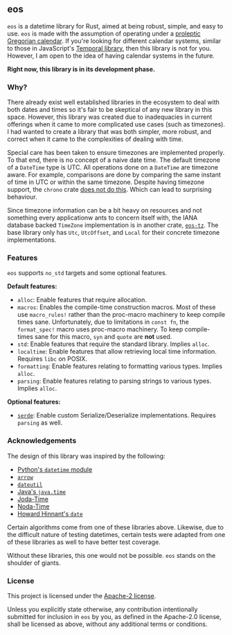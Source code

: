 ## eos

`eos` is a datetime library for Rust, aimed at being robust, simple, and easy to use. `eos` is made with the assumption of operating under a [proleptic Gregorian calendar][greg-cal]. If you're looking for different calendar systems, similar to those in JavaScript's [Temporal library][temporal], then this library is not for you. However, I am open to the idea of having calendar systems in the future.

**Right now, this library is in its development phase.**

### Why?

There already exist well established libraries in the ecosystem to deal with both dates and times so it's fair to be skeptical of any new library in this space. However, this library was created due to inadequacies in current offerings when it came to more complicated use cases (such as timezones). I had wanted to create a library that was both simpler, more robust, and correct when it came to the complexities of dealing with time.

Special care has been taken to ensure timezones are implemented properly. To that end, there is no concept of a naive date time. The default timezone of a `DateTime` type is UTC. All operations done on a `DateTime` are timezone aware. For example, comparisons are done by comparing the same instant of time in UTC or within the same timezone. Despite having timezone support, the `chrono` crate [does not do this][chrono-cmp]. Which can lead to surprising behaviour.

Since timezone information can be a bit heavy on resources and not something every applicationw ants to concern itself with, the IANA database backed `TimeZone` implementation is in another crate, [`eos-tz`][eos-tz]. The base library only has `Utc`, `UtcOffset`, and `Local` for their concrete timezone implementations.

### Features

`eos` supports `no_std` targets and some optional features.

**Default features:**

- `alloc`: Enable features that require allocation.
- `macros`: Enables the compile-time construction macros. Most of these use `macro_rules!` rather than the proc-macro machinery to keep compile times sane. Unfortunately, due to limitations in `const fn`, the `format_spec!` macro uses proc-macro machinery. To keep compile-times sane for this macro, `syn` and `quote` are **not** used.
- `std`: Enable features that require the standard library. Implies `alloc`.
- `localtime`: Enable features that allow retrieving local time information. Requires `libc` on POSIX.
- `formatting`: Enable features relating to formatting various types. Implies `alloc`.
- `parsing`: Enable features relating to parsing strings to various types. Implies `alloc`.

**Optional features:**

- [`serde`](https://serde.rs): Enable custom Serialize/Deserialize implementations. Requires `parsing` as well.

### Acknowledgements

The design of this library was inspired by the following:

- [Python's `datetime` module][pydt]
- [`arrow`][pyarrow]
- [`dateutil`][dateutil]
- [Java's `java.time`][javadt]
- [Joda-Time][joda-time]
- [Noda-Time][noda-time]
- [Howard Hinnant's `date`][cpp-date]

Certain algorithms come from one of these libraries above. Likewise, due to the difficult nature of testing datetimes, certain tests were adapted from one of these libraries as well to have better test coverage.

Without these libraries, this one would not be possible. `eos` stands on the shoulder of giants.

### License

This project is licensed under the [Apache-2 license][apache].

Unless you explicitly state otherwise, any contribution intentionally submitted for inclusion in `eos` by you, as defined in the Apache-2.0 license, shall be licensed as above, without any additional terms or conditions.

[greg-cal]: https://en.wikipedia.org/wiki/Proleptic_Gregorian_calendar
[temporal]: https://github.com/tc39/proposal-temporal
[pydt]: https://docs.python.org/3/library/datetime.html
[javadt]: https://docs.oracle.com/javase/8/docs/api/java/time/package-summary.html
[joda-time]: https://www.joda.org/joda-time/
[noda-time]: https://nodatime.org
[cpp-date]: https://github.com/HowardHinnant/date
[pyarrow]: https://github.com/arrow-py/arrow
[dateutil]: https://github.com/dateutil/dateutil
[apache]: https://github.com/Rapptz/eos/blob/master/LICENSE
[chrono-cmp]: https://github.com/chronotope/chrono/blob/f6bd567bb677262645c1fc3131c8c1071cd77ec3/src/datetime.rs#L801-L811
[eos-tz]: https://github.com/Rapptz/eos/tree/master/eos-tz
